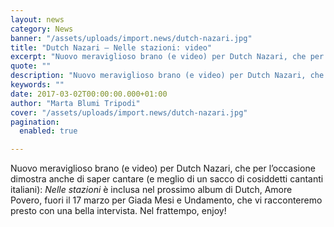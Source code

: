 ```yaml
---
layout: news
category: News
banner: "/assets/uploads/import.news/dutch-nazari.jpg"
title: "Dutch Nazari – Nelle stazioni: video"
excerpt: "Nuovo meraviglioso brano (e video) per Dutch Nazari, che per l’occasione dimostra anche di saper cantare (e meglio di un sacco di cosiddetti cantanti italiani): Nelle stazioni è inclusa nel prossimo album di Dutch, Amore Povero, fuori il 17 marzo per Giada Mesi e Undamento, che vi racconteremo presto con una bella intervista. Nel frattempo, [&hellip"
quote: ""
description: "Nuovo meraviglioso brano (e video) per Dutch Nazari, che per l’occasione dimostra anche di saper cantare (e meglio di un sacco di cosiddetti cantanti italiani): Nelle stazioni è inclusa nel prossimo album di Dutch, Amore Povero, fuori il 17 marzo per Giada Mesi e Undamento, che vi racconteremo presto con una bella intervista. Nel frattempo, [&hellip"
keywords: ""
date: 2017-03-02T00:00:00.000+01:00
author: "Marta Blumi Tripodi"
cover: "/assets/uploads/import.news/dutch-nazari.jpg"
pagination:
  enabled: true

---
```


Nuovo meraviglioso brano (e video) per Dutch Nazari, che per l’occasione dimostra anche di saper cantare (e meglio di un sacco di cosiddetti cantanti italiani): _Nelle stazioni_ è inclusa nel prossimo album di Dutch, Amore Povero, fuori il 17 marzo per Giada Mesi e Undamento, che vi racconteremo presto con una bella intervista. Nel frattempo, enjoy!